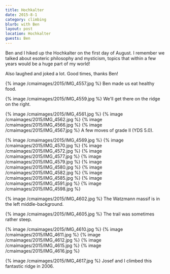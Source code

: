 ```yaml
---
title: Hochkalter
date: 2015-8-1
category: climbing
blurb: with Ben
layout: post
location: Hochkalter
guests: Ben
---
```


Ben and I hiked up the Hochkalter on the first day of August.
I remember we talked about esoteric philosophy and mysticism,
topics that within a few years would be a huge part of my world!

Also laughed and joked a lot. Good times, thanks Ben!

{% image /cmaimages/2015/IMG_4557.jpg %}
Ben made us eat healthy food.

{% image /cmaimages/2015/IMG_4559.jpg %}
We'll get there on the ridge on the right.

{% image /cmaimages/2015/IMG_4561.jpg %}
{% image /cmaimages/2015/IMG_4562.jpg %}
{% image /cmaimages/2015/IMG_4566.jpg %}
{% image /cmaimages/2015/IMG_4567.jpg %}
A few moves of grade II (YDS 5.0).

{% image /cmaimages/2015/IMG_4569.jpg %}
{% image /cmaimages/2015/IMG_4570.jpg %}
{% image /cmaimages/2015/IMG_4572.jpg %}
{% image /cmaimages/2015/IMG_4577.jpg %}
{% image /cmaimages/2015/IMG_4579.jpg %}
{% image /cmaimages/2015/IMG_4580.jpg %}
{% image /cmaimages/2015/IMG_4582.jpg %}
{% image /cmaimages/2015/IMG_4585.jpg %}
{% image /cmaimages/2015/IMG_4591.jpg %}
{% image /cmaimages/2015/IMG_4598.jpg %}

{% image /cmaimages/2015/IMG_4602.jpg %}
The Watzmann massif is in the left middle-background.

{% image /cmaimages/2015/IMG_4605.jpg %}
The trail was sometimes rather steep.

{% image /cmaimages/2015/IMG_4610.jpg %}
{% image /cmaimages/2015/IMG_4611.jpg %}
{% image /cmaimages/2015/IMG_4612.jpg %}
{% image /cmaimages/2015/IMG_4615.jpg %}
{% image /cmaimages/2015/IMG_4616.jpg %}

{% image /cmaimages/2015/IMG_4617.jpg %}
Josef and I climbed this fantastic ridge in 2006.


